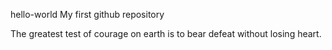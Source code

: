 hello-world
My first github repository

The greatest test of courage on earth is to bear defeat without losing heart. 
